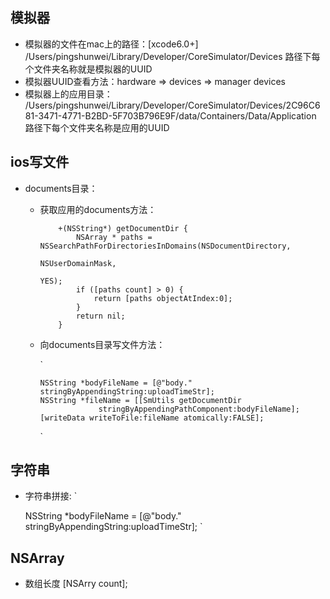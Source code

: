 
## 模拟器
- 模拟器的文件在mac上的路径：[xcode6.0+] /Users/pingshunwei/Library/Developer/CoreSimulator/Devices 路径下每个文件夹名称就是模拟器的UUID
- 模拟器UUID查看方法：hardware => devices => manager devices 
- 模拟器上的应用目录：
  /Users/pingshunwei/Library/Developer/CoreSimulator/Devices/2C96C681-3471-4771-B2BD-5F703B796E9F/data/Containers/Data/Application  路径下每个文件夹名称是应用的UUID


## ios写文件
- documents目录：
  - 获取应用的documents方法：

	```objc
		+(NSString*) getDocumentDir {
		    NSArray * paths = NSSearchPathForDirectoriesInDomains(NSDocumentDirectory,
		                                                          NSUserDomainMask,
		                                                          YES);
		    if ([paths count] > 0) {
		        return [paths objectAtIndex:0];
		    }
		    return nil;
		}
	```

  - 向documents目录写文件方法：

	`

	    NSString *bodyFileName = [@"body." stringByAppendingString:uploadTimeStr];
	    NSString *fileName = [[SmUtils getDocumentDir
	                 stringByAppendingPathComponent:bodyFileName];
		[writeData writeToFile:fileName atomically:FALSE];
	`

## 字符串
- 字符串拼接:
`

  NSString *bodyFileName = [@"body." stringByAppendingString:uploadTimeStr];
`

## NSArray
- 数组长度   [NSArry count];
